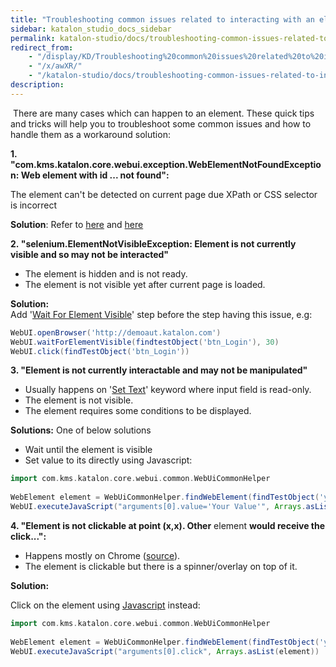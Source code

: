 ```yaml
---
title: "Troubleshooting common issues related to interacting with an element" 
sidebar: katalon_studio_docs_sidebar
permalink: katalon-studio/docs/troubleshooting-common-issues-related-to-interacting-with-an-element.html 
redirect_from:
    - "/display/KD/Troubleshooting%20common%20issues%20related%20to%20interacting%20with%20an%20element/"
    - "/x/awXR/"
    - "/katalon-studio/docs/troubleshooting-common-issues-related-to-interacting-with-an-element/"
description: 
---
```

 There are many cases which can happen to an element. These quick tips and tricks will help you to troubleshoot some common issues and how to handle them as a workaround solution:

**1\. "com.kms.katalon.core.webui.exception.WebElementNotFoundException: Web element with id ... not found":**

The element can't be detected on current page due XPath or CSS selector is incorrect

**Solution**: Refer to [here](https://forum.katalon.com/discussion/2015/element-not-found-exception#Comment_3654) and [here](/display/KD/Optimizing+Object+Identification+and+Tools)

**2. "selenium.ElementNotVisibleException: Element is not currently visible and so may not be interacted"**

*   The element is hidden and is not ready.
*   The element is not visible yet after current page is loaded.

**Solution:**  
Add '[Wait For Element Visible](/display/KD/%5BWebUI%5D+Wait+For+Element+Visible)' step before the step having this issue, e.g:

```groovy
WebUI.openBrowser('http://demoaut.katalon.com') 
WebUI.waitForElementVisible(findtestObject('btn_Login'), 30) 
WebUI.click(findTestObject('btn_Login')) 
```

**3\. "Element is not currently interactable and may not be manipulated"**

*   Usually happens on '[Set Text](/display/KD/%5BWebUI%5D+Set+Text)' keyword where input field is read-only.
*   The element is not visible.
*   The element requires some conditions to be displayed.

**Solutions:** One of below solutions

*   Wait until the element is visible
*   Set value to its directly using Javascript:

```groovy
import com.kms.katalon.core.webui.common.WebUiCommonHelper
 
WebElement element = WebUiCommonHelper.findWebElement(findTestObject('your/object'),30)
WebUI.executeJavaScript("arguments[0].value='Your Value'", Arrays.asList(element))
```

  
**4\. "Element is not clickable at point (x,x). Other** element **would receive the click...":**

*   Happens mostly on Chrome ([source](http://chromedriver.chromium.org/help/clicking-issues)).
*   The element is clickable but there is a spinner/overlay on top of it.

**Solution:**

Click on the element using [Javascript](/display/KD/%5BWebUI%5D+Execute+JavaScript) instead:  

```groovy
import com.kms.katalon.core.webui.common.WebUiCommonHelper
 
WebElement element = WebUiCommonHelper.findWebElement(findTestObject('your/object'),30)
WebUI.executeJavaScript("arguments[0].click", Arrays.asList(element))
```